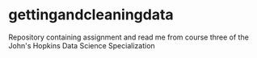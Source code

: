# gettingandcleaningdata
Repository containing assignment and read me from course three of the John's Hopkins Data Science Specialization
